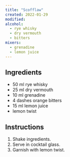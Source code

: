 ```yaml
---
title: "Scofflaw"
created: 2022-01-29
modified:
alcohol:
  - rye whisky
  - dry vermouth
  - bitters
mixers:
  - grenadine
  - lemon juice
---
```



## Ingredients

- 50 ml rye whisky
- 25 ml dry vermouth
- 10 ml grenadine
- 4 dashes orange bitters
- 15 ml lemon juice
- lemon twist

## Instructions

1. Shake ingredients.
2. Serve in cocktail glass.
3. Garnish with lemon twist.
